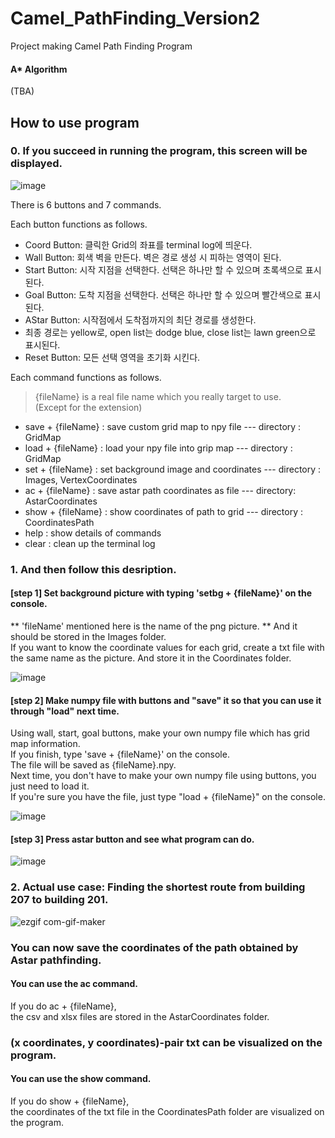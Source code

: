 # Camel_PathFinding_Version2

  
Project making Camel Path Finding Program


####  A* Algorithm

(TBA)

## How to use program
### 0. If you succeed in running the program, this screen will be displayed.

![image](https://user-images.githubusercontent.com/63496777/168490683-392c27ae-7091-4ffd-9671-0c5ef5e23e7b.png)

There is 6 buttons and 7 commands.

Each button functions as follows.
* Coord Button: 클릭한 Grid의 좌표를 terminal log에 띄운다.
* Wall Button: 회색 벽을 만든다. 벽은 경로 생성 시 피하는 영역이 된다.
* Start Button: 시작 지점을 선택한다. 선택은 하나만 할 수 있으며 초록색으로 표시된다.
* Goal Button: 도착 지점을 선택한다. 선택은 하나만 할 수 있으며 빨간색으로 표시된다.
* AStar Button: 시작점에서 도착점까지의 최단 경로를 생성한다. 
* 최종 경로는 yellow로, open list는 dodge blue, close list는 lawn green으로 표시된다.
* Reset Button: 모든 선택 영역을 초기화 시킨다.

Each command functions as follows. 
> {fileName} is a real file name which you really target to use.  
> (Except for the extension) 


- save + {fileName} : save custom grid map to npy file --- directory : GridMap
- load + {fileName} : load your npy file into grip map --- directory : GridMap
- set + {fileName} : set background image and coordinates --- directory : Images, VertexCoordinates
- ac + {fileName} : save astar path coordinates as file --- directory: AstarCoordinates
- show + {fileName} : show coordinates of path to grid --- directory : CoordinatesPath
- help : show details of commands
- clear : clean up the terminal log


### 1.  And then follow this desription.


#### [step 1] Set background picture with typing 'setbg + {fileName}' on the console.  
  ** 'fileName' mentioned here is the name of the png picture. ** 
  And it should be stored in the Images folder.  
  If you want to know the coordinate values for each grid, create a txt file with the same name as the picture.
  And store it in the Coordinates folder.  
  
![image](https://user-images.githubusercontent.com/63496777/168490743-daa8d9e5-8052-48a1-8da1-3092994257ee.png)


#### [step 2] Make numpy file with buttons and "save" it so that you can use it through "load" next time.  
  Using wall, start, goal buttons, make your own numpy file which has grid map information.  
  If you finish, type 'save + {fileName}' on the console.   
  The file will be saved as {fileName}.npy.  
  Next time, you don't have to make your own numpy file using buttons, you just need to load it.  
  If you're sure you have the file, just type "load + {fileName}" on the console.
    
![image](https://user-images.githubusercontent.com/63496777/168490791-f471e908-fab3-48d2-8b3b-ee48b85a83ce.png)

#### [step 3] Press astar button and see what program can do.    
![image](https://user-images.githubusercontent.com/63496777/168490855-fe89fb8b-4e58-48d8-961a-9a6673e6d16e.png)


### 2. Actual use case: Finding the shortest route from building 207 to building 201.
![ezgif com-gif-maker](https://user-images.githubusercontent.com/63496777/151465180-d51bf4ce-59e2-41c7-bafe-ba75e98c0bcf.gif)

### You can now save the coordinates of the path obtained by Astar pathfinding.
#### You can use the ac command.

If you do ac + {fileName},  
the csv and xlsx files are stored in the AstarCoordinates folder.

### (x coordinates, y coordinates)-pair txt can be visualized on the program.
#### You can use the show command.

If you do show + {fileName},  
the coordinates of the txt file in the CoordinatesPath folder are visualized on the program.